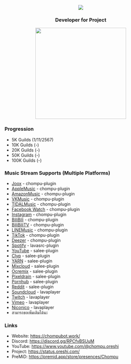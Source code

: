 <div align="center">
<img src="https://typograssy.deno.dev/api?text=Chompu%20Discord%20App%20%20&l0=none&l1=ecb6e5&l2=ffadef&l3=ffd6f4&l4=ff94db&bg=none&frame=none&speed=100&comment=">
</div>

### <p align="center">Developer for Project<p>

<div align="center">

<a href="https://discord.com/users/919878532228841532"><img align="center"  width="300px" src="https://lanyard.cnrad.dev/api/919878532228841532"></a>

</div>

### Progression
- 5K Guilds (1/11/2567)
- 10K Guilds (-)
- 20K Guilds (-)
- 50K Guilds (-)
- 100K Guilds (-)

### Music Stream Supports (Multiple Platforms)
- [Joox](https://joox.com/) - chompu-plugin
- [AppleMusic](https://music.apple.com/) - chompu-plugin
- [AmazonMusic](https://music.amazon.com/) - chompu-plugin
- [VKMusic](https://vk.com/music) - chompu-plugin
- [TIDALMusic](https://tidal.com/) - chompu-plugin
- [Facebook Watch](https://www.facebook.com/watch/) - chompu-plugin
- [Instagram](https://www.instagram.com/) - chompu-plugin
- [BiliBili](https://www.bilibili.com/) - chompu-plugin
- [BiliBiliTV](https://www.bilibili.tv/) - chompu-plugin
- [LINEMusic](https://music.line.me/) - chompu-plugin
- [TikTok](https://www.tiktok.com/) - chompu-plugin
- [Deezer](https://www.deezer.com/) - chompu-plugin
- [Spotify](https://open.spotify.com/) - lavasrc-plugin
- [YouTube](https://www.youtube.com/) - salee-plugin
- [Clyp](https://clyp.it/) - salee-plugin
- [YARN](https://getyarn.io/) - salee-plugin
- [Mixcloud](https://www.mixcloud.com/) - salee-plugin
- [Ocremix](https://ocremix.org/) - salee-plugin
- [Pixeldrain](https://pixeldrain.com/) - salee-plugin
- [Pornhub](https://www.pornhub.com/) - salee-plugin
- [Reddit](https://www.reddit.com/) - salee-plugin
- [Soundcloud](https://soundcloud.com/) - lavaplayer
- [Twitch](https://www.twitch.tv/) - lavaplayer
- [Vimeo](https://vimeo.com/) - lavaplayer
- [Niconico](https://www.nicovideo.jp/) - lavaplayer
- สามารถขอเพิ่มเติมได้นะ

### Links
- Website: https://chompubot.work/
- Discord: https://discord.gg/RPCfvBSUuM
- YouTube: https://www.youtube.com/@chompu.oreshi
- Project: https://status.oreshi.com/
- PreMiD: https://premid.app/store/presences/Chompu
